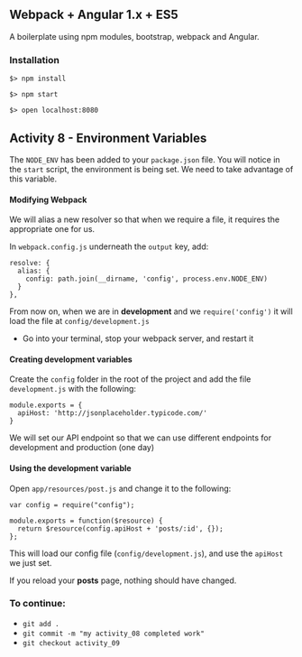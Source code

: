 ## Webpack + Angular 1.x + ES5

A boilerplate using npm modules, bootstrap, webpack and Angular.

### Installation

`$> npm install`

`$> npm start`

`$> open localhost:8080`

## Activity 8 - Environment Variables

The `NODE_ENV` has been added to your `package.json` file.  You will notice in the `start` script, the environment is being set.
We need to take advantage of this variable.

#### Modifying Webpack

We will alias a new resolver so that when we require a file, it requires the appropriate one for us.

In `webpack.config.js` underneath the `output` key, add:

```
resolve: {
  alias: {
    config: path.join(__dirname, 'config', process.env.NODE_ENV)
  }
},
```

From now on, when we are in **development** and we `require('config')` it will load the file at `config/development.js`

* Go into your terminal, stop your webpack server, and restart it

#### Creating development variables

Create the `config` folder in the root of the project and add the file `development.js` with the following:

```
module.exports = {
  apiHost: 'http://jsonplaceholder.typicode.com/'
}
```

We will set our API endpoint so that we can use different endpoints for development and production (one day)

#### Using the development variable

Open `app/resources/post.js` and change it to the following:

```
var config = require("config");

module.exports = function($resource) {
  return $resource(config.apiHost + 'posts/:id', {});
};
```

This will load our config file (`config/development.js`), and use the `apiHost` we just set.

If you reload your **posts** page, nothing should have changed.

### To continue:

* `git add .`
* `git commit -m "my activity_08 completed work"`
* `git checkout activity_09`



